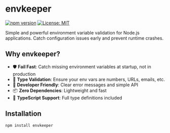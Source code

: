 # envkeeper

[![npm version](https://badge.fury.io/js/env-guard.svg)](https://badge.fury.io/js/env-guard)
[![License: MIT](https://img.shields.io/badge/License-MIT-yellow.svg)](https://opensource.org/licenses/MIT)

Simple and powerful environment variable validation for Node.js applications. Catch configuration issues early and prevent runtime crashes.

## Why envkeeper?

- 🛡️ **Fail Fast**: Catch missing environment variables at startup, not in production
- 🎯 **Type Validation**: Ensure your env vars are numbers, URLs, emails, etc.
- 🔧 **Developer Friendly**: Clear error messages and simple API
- 📦 **Zero Dependencies**: Lightweight and fast
- 🚀 **TypeScript Support**: Full type definitions included

## Installation

```bash
npm install envkeeper
